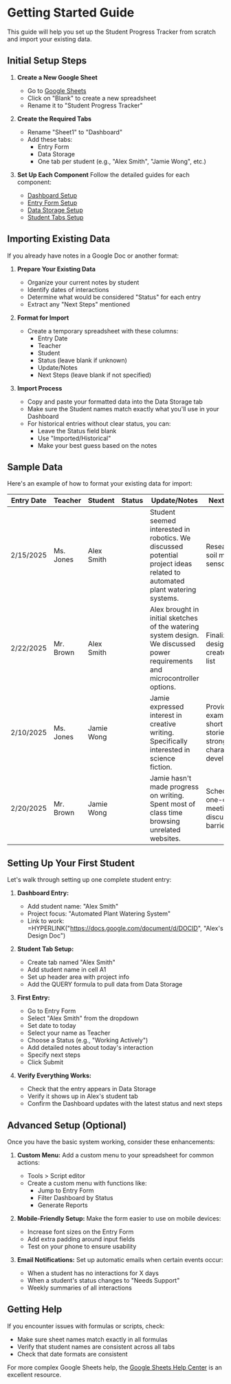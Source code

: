 # Getting Started Guide

This guide will help you set up the Student Progress Tracker from scratch and import your existing data.

## Initial Setup Steps

1. **Create a New Google Sheet**
   - Go to [Google Sheets](https://sheets.google.com)
   - Click on "Blank" to create a new spreadsheet
   - Rename it to "Student Progress Tracker"

2. **Create the Required Tabs**
   - Rename "Sheet1" to "Dashboard"
   - Add these tabs:
     - Entry Form
     - Data Storage
     - One tab per student (e.g., "Alex Smith", "Jamie Wong", etc.)

3. **Set Up Each Component**
   Follow the detailed guides for each component:
   - [Dashboard Setup](dashboard-setup.md)
   - [Entry Form Setup](entry-form-setup.md)
   - [Data Storage Setup](data-storage-setup.md)
   - [Student Tabs Setup](student-tabs-setup.md)

## Importing Existing Data

If you already have notes in a Google Doc or another format:

1. **Prepare Your Existing Data**
   - Organize your current notes by student
   - Identify dates of interactions
   - Determine what would be considered "Status" for each entry
   - Extract any "Next Steps" mentioned

2. **Format for Import**
   - Create a temporary spreadsheet with these columns:
     - Entry Date
     - Teacher
     - Student
     - Status (leave blank if unknown)
     - Update/Notes
     - Next Steps (leave blank if not specified)

3. **Import Process**
   - Copy and paste your formatted data into the Data Storage tab
   - Make sure the Student names match exactly what you'll use in your Dashboard
   - For historical entries without clear status, you can:
     - Leave the Status field blank
     - Use "Imported/Historical"
     - Make your best guess based on the notes

## Sample Data

Here's an example of how to format your existing data for import:

| Entry Date | Teacher | Student | Status | Update/Notes | Next Steps |
|------------|---------|---------|--------|--------------|------------|
| 2/15/2025 | Ms. Jones | Alex Smith | | Student seemed interested in robotics. We discussed potential project ideas related to automated plant watering systems. | Research soil moisture sensors |
| 2/22/2025 | Mr. Brown | Alex Smith | | Alex brought in initial sketches of the watering system design. We discussed power requirements and microcontroller options. | Finalize design and create parts list |
| 2/10/2025 | Ms. Jones | Jamie Wong | | Jamie expressed interest in creative writing. Specifically interested in science fiction. | Provide examples of short sci-fi stories with strong character development |
| 2/20/2025 | Mr. Brown | Jamie Wong | | Jamie hasn't made progress on writing. Spent most of class time browsing unrelated websites. | Schedule one-on-one meeting to discuss barriers |

## Setting Up Your First Student

Let's walk through setting up one complete student entry:

1. **Dashboard Entry:**
   - Add student name: "Alex Smith"
   - Project focus: "Automated Plant Watering System"
   - Link to work: =HYPERLINK("https://docs.google.com/document/d/DOCID", "Alex's Design Doc")

2. **Student Tab Setup:**
   - Create tab named "Alex Smith"
   - Add student name in cell A1
   - Set up header area with project info
   - Add the QUERY formula to pull data from Data Storage

3. **First Entry:**
   - Go to Entry Form
   - Select "Alex Smith" from the dropdown
   - Set date to today
   - Select your name as Teacher
   - Choose a Status (e.g., "Working Actively")
   - Add detailed notes about today's interaction
   - Specify next steps
   - Click Submit

4. **Verify Everything Works:**
   - Check that the entry appears in Data Storage
   - Verify it shows up in Alex's student tab
   - Confirm the Dashboard updates with the latest status and next steps

## Advanced Setup (Optional)

Once you have the basic system working, consider these enhancements:

1. **Custom Menu:**
   Add a custom menu to your spreadsheet for common actions:
   - Tools > Script editor
   - Create a custom menu with functions like:
     - Jump to Entry Form
     - Filter Dashboard by Status
     - Generate Reports

2. **Mobile-Friendly Setup:**
   Make the form easier to use on mobile devices:
   - Increase font sizes on the Entry Form
   - Add extra padding around input fields
   - Test on your phone to ensure usability

3. **Email Notifications:**
   Set up automatic emails when certain events occur:
   - When a student has no interactions for X days
   - When a student's status changes to "Needs Support"
   - Weekly summaries of all interactions

## Getting Help

If you encounter issues with formulas or scripts, check:
- Make sure sheet names match exactly in all formulas
- Verify that student names are consistent across all tabs
- Check that date formats are consistent

For more complex Google Sheets help, the [Google Sheets Help Center](https://support.google.com/docs/topic/9054603) is an excellent resource.
